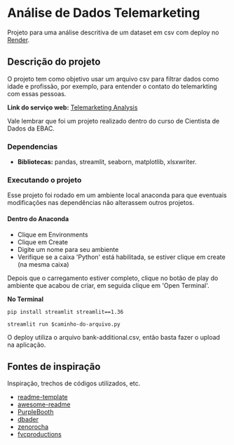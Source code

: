 # Análise de Dados Telemarketing

Projeto para uma análise descritiva de um dataset em csv com deploy no [Render](https://render.com/).


## Descrição do projeto

O projeto tem como objetivo usar um arquivo csv para filtrar dados como idade e profissão, por exemplo, para entender o contato do telemarkting com essas pessoas.

**Link do serviço web:** [Telemarketing Analysis](https://telemarketing-lhxy.onrender.com/)

Vale lembrar que foi um projeto realizado dentro do curso de Cientista de Dados da EBAC.

### Dependencias

* **Bibliotecas:** pandas, streamlit, seaborn, matplotlib, xlsxwriter.

### Executando o projeto

Esse projeto foi rodado em um ambiente local anaconda para que eventuais modificações nas dependências não alterassem outros projetos.

#### Dentro do Anaconda
* Clique em Environments
* Clique em Create
* Digite um nome para seu ambiente
* Verifique se a caixa 'Python' está habilitada, se estiver clique em create (na mesma caixa)

Depois que o carregamento estiver completo, clique no botão de play do ambiente que acabou de criar, em seguida clique em 'Open Terminal'. 

**No Terminal**
```
pip install streamlit streamlit==1.36
```
```
streamlit run $caminho-do-arquivo.py
```

O deploy utiliza o arquivo bank-additional.csv, então basta fazer o upload na aplicação.

## Fontes de inspiração

Inspiração, trechos de códigos utilizados, etc.
* [readme-template](https://gist.github.com/DomPizzie/7a5ff55ffa9081f2de27c315f5018afc)
* [awesome-readme](https://github.com/matiassingers/awesome-readme)
* [PurpleBooth](https://gist.github.com/PurpleBooth/109311bb0361f32d87a2)
* [dbader](https://github.com/dbader/readme-template)
* [zenorocha](https://gist.github.com/zenorocha/4526327)
* [fvcproductions](https://gist.github.com/fvcproductions/1bfc2d4aecb01a834b46)
